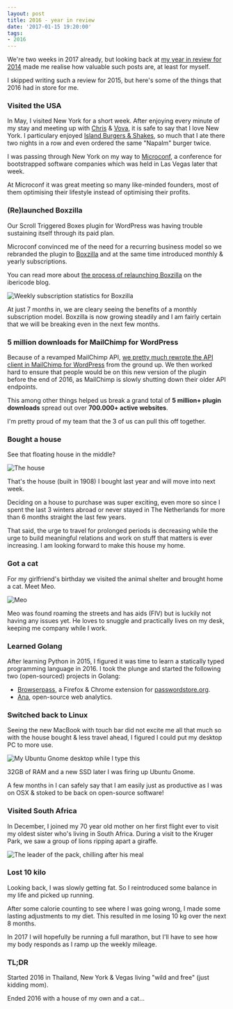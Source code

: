 ```yaml
---
layout: post
title: 2016 - year in review
date: '2017-01-15 19:20:00'
tags:
- 2016
---
```


We're two weeks in 2017 already, but looking back at [my year in review for 2014](/2014-year-in-review/) made me realise how valuable such posts are, at least for myself.

I skipped writing such a review for 2015, but here's some of the things that 2016 had in store for me.

### Visited the USA

In May, I visited New York for a short week. After enjoying every minute of my stay and meeting up with [Chris](https://twitter.com/ChrisVanPatten) & [Vova](https://twitter.com/vovafeldman), it is safe to say that I love New York. I particulary enjoyed [Island Burgers & Shakes](http://www.islandburgersandshakes.com), so much that I ate there two nights in a row and even ordered the same "Napalm" burger twice.

I was passing through New York on my way to [Microconf](http://www.microconf.com/), a conference for bootstrapped software companies which was held in Las Vegas later that week.

At Microconf it was great meeting so many like-minded founders, most of them optimising their lifestyle instead of optimising their profits.


### (Re)launched Boxzilla

Our Scroll Triggered Boxes plugin for WordPress was having trouble sustaining itself through its paid plan.

Microconf convinced me of the need for a recurring business model so we rebranded the plugin to [Boxzilla](https://boxzillaplugin.com/) and at the same time introduced monthly & yearly subscriptions.

You can read more about [the process of relaunching Boxzilla](https://ibericode.com/2016/boxzilla-behind-the-scenes/) on the ibericode blog.

![Weekly subscription statistics for Boxzilla](/media/2016-01-boxzilla-stats.jpg)

At just 7 months in, we are cleary seeing the benefits of a monthly subscription model. Boxzilla is now growing steadily and I am fairly certain that we will be breaking even in the next few months.

### 5 million downloads for MailChimp for WordPress

Because of a revamped MailChimp API, [we pretty much rewrote the API client in MailChimp for WordPress](https://mc4wp.com/blog/update-mailchimp-wordpress-4-0/) from the ground up. We then worked hard to ensure that people would be on this new version of the plugin before the end of 2016, as MailChimp is slowly shutting down their older API endpoints.

This among other things helped us break a grand total of **5 million+ plugin downloads** spread out over **700.000+ active websites**.

I'm pretty proud of my team that the 3 of us can pull this off together.


### Bought a house

See that floating house in the middle?

![The house](/media/2016-01-house.jpg)

That's the house (built in 1908) I bought last year and will move into next week.

Deciding on a house to purchase was super exciting, even more so since I spent the last 3 winters abroad or never stayed in The Netherlands for more than 6 months straight the last few years.

That said, the urge to travel for prolonged periods is decreasing while the urge to build meaningful relations and work on stuff that matters is ever increasing. I am looking forward to make this house my home.


### Got a cat

For my girlfriend's birthday we visited the animal shelter and brought home a cat. Meet Meo.

![Meo](/media/2016-01-meo.jpg)

Meo was found roaming the streets and has aids (FIV) but is luckily not having any issues yet. He loves to snuggle and practically lives on my desk, keeping me company while I work.


### Learned Golang

After learning Python in 2015, I figured it was time to learn a statically typed programming language in 2016. I took the plunge and started the following two (open-sourced) projects in Golang:

- [Browserpass](https://github.com/dannyvankooten/browserpass), a Firefox & Chrome extension for [passwordstore.org](https://www.passwordstore.org/).
- [Ana](https://github.com/dannyvankooten/ana), open-source web analytics.


### Switched back to Linux

Seeing the new MacBook with touch bar did not excite me all that much so with the house bought & less travel ahead, I figured I could put my desktop PC to more use.

![My Ubuntu Gnome desktop while I type this](/media/2016-01-desktop.jpg)

32GB of RAM and a new SSD later I was firing up Ubuntu Gnome.

A few months in I can safely say that I am easily just as productive as I was on OSX & stoked to be back on open-source software!


### Visited South Africa

In December, I joined my 70 year old mother on her first flight ever to visit my oldest sister who's living in South Africa. During a visit to the Kruger Park, we saw a group of lions ripping apart a giraffe.  

![The leader of the pack, chilling after his meal](/media/2016-01-south-africa.jpg)

### Lost 10 kilo

Looking back, I was slowly getting fat. So I reintroduced some balance in my life and picked up running.

After some calorie counting to see where I was going wrong, I made some lasting adjustments to my diet. This resulted in me losing 10 kg over the next 8 months.

In 2017 I will hopefully be running a full marathon, but I'll have to see how my body responds as I ramp up the weekly mileage.

### TL;DR

Started 2016 in Thailand, New York & Vegas living "wild and free" (just kidding mom).

Ended 2016 with a house of my own and a cat...
